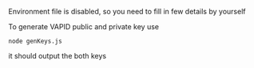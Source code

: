 Environment file is disabled, so you need to fill in few details by yourself

To generate VAPID public and private key use

```
node genKeys.js
```
it should output the both keys